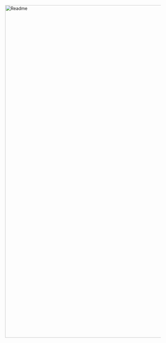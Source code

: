 <img width="1072" alt="Readme" src="https://github.com/sudo-self/icons/assets/119916323/fd7fabc6-fd2b-4cd9-8f72-d6e8a9b7a8a4">
